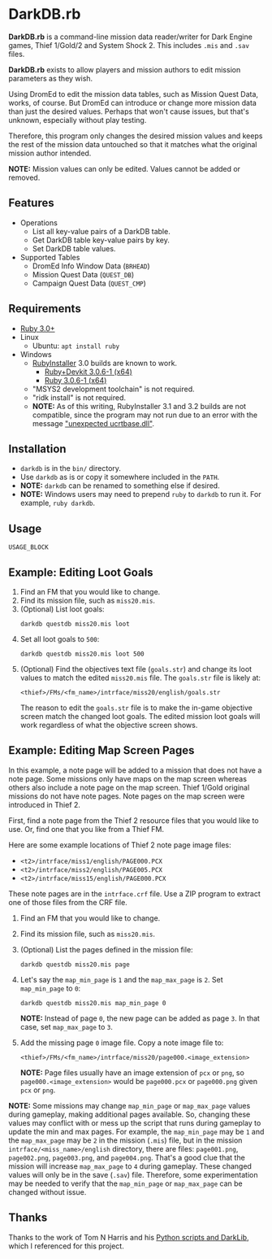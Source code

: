 # DarkDB.rb

**DarkDB.rb** is a command-line mission data reader/writer for Dark
Engine games, Thief 1/Gold/2 and System Shock 2. This includes `.mis`
and `.sav` files.

**DarkDB.rb** exists to allow players and mission authors to edit
mission parameters as they wish.

Using DromEd to edit the mission data tables, such as Mission Quest
Data, works, of course. But DromEd can introduce or change more
mission data than just the desired values. Perhaps that won't cause
issues, but that's unknown, especially without play testing.

Therefore, this program only changes the desired mission values and
keeps the rest of the mission data untouched so that it matches what
the original mission author intended.

**NOTE:** Mission values can only be edited. Values cannot be added or removed.


## Features

* Operations
    - List all key-value pairs of a DarkDB table.
    - Get DarkDB table key-value pairs by key.
    - Set DarkDB table values.
* Supported Tables
    - DromEd Info Window Data (`BRHEAD`)
    - Mission Quest Data (`QUEST_DB`)
    - Campaign Quest Data (`QUEST_CMP`)


## Requirements

* [Ruby 3.0+](https://www.ruby-lang.org/en/downloads/)
* Linux
    - Ubuntu: `apt install ruby`
* Windows
    - [RubyInstaller](https://rubyinstaller.org/downloads/) 3.0 builds are known to work.
        + [Ruby+Devkit 3.0.6-1 (x64)](https://github.com/oneclick/rubyinstaller2/releases/download/RubyInstaller-3.0.6-1/rubyinstaller-devkit-3.0.6-1-x64.exe)
        + [Ruby 3.0.6-1 (x64)](https://github.com/oneclick/rubyinstaller2/releases/download/RubyInstaller-3.0.6-1/rubyinstaller-3.0.6-1-x64.exe)
    - "MSYS2 development toolchain" is not required.
    - "ridk install" is not required.
    - **NOTE:** As of this writing, RubyInstaller 3.1 and 3.2 builds are not compatible,
      since the program may not run due to an error with the message
      ["unexpected ucrtbase.dll"](https://github.com/oneclick/rubyinstaller2/issues/308).


## Installation

* `darkdb` is in the `bin/` directory.
* Use `darkdb` as is or copy it somewhere included in the `PATH`.
* **NOTE:** `darkdb` can be renamed to something else if desired.
* **NOTE:** Windows users may need to prepend `ruby` to `darkdb` to
  run it. For example, `ruby darkdb`.


## Usage

`USAGE_BLOCK`


## Example: Editing Loot Goals

1. Find an FM that you would like to change.
2. Find its mission file, such as `miss20.mis`.
3. (Optional) List loot goals:
   ```
   darkdb questdb miss20.mis loot
   ```
4. Set all loot goals to `500`:
   ```
   darkdb questdb miss20.mis loot 500
   ```
5. (Optional) Find the objectives text file (`goals.str`) and change its
   loot values to match the edited `miss20.mis` file. The `goals.str` file
   is likely at:
   ```
   <thief>/FMs/<fm_name>/intrface/miss20/english/goals.str
   ```
   The reason to edit the `goals.str` file is to make the in-game
   objective screen match the changed loot goals. The edited mission
   loot goals will work regardless of what the objective screen shows.


## Example: Editing Map Screen Pages

In this example, a note page will be added to a mission that does not
have a note page. Some missions only have maps on the map screen
whereas others also include a note page on the map screen. Thief
1/Gold original missions do not have note pages. Note pages on the map
screen were introduced in Thief 2.

First, find a note page from the Thief 2 resource files that you would
like to use. Or, find one that you like from a Thief FM.

Here are some example locations of Thief 2 note page image files:

* `<t2>/intrface/miss1/english/PAGE000.PCX`
* `<t2>/intrface/miss2/english/PAGE005.PCX`
* `<t2>/intrface/miss15/english/PAGE000.PCX`

These note pages are in the `intrface.crf` file. Use a ZIP program to
extract one of those files from the CRF file.

1. Find an FM that you would like to change.
2. Find its mission file, such as `miss20.mis`.
3. (Optional) List the pages defined in the mission file:
   ```
   darkdb questdb miss20.mis page
   ```
4. Let's say the `map_min_page` is `1` and the `map_max_page` is
   `2`. Set `map_min_page` to `0`:
   ```
   darkdb questdb miss20.mis map_min_page 0
   ```

   **NOTE:** Instead of page `0`, the new page can be added as page `3`.
   In that case, set `map_max_page` to `3`.
5. Add the missing page `0` image file. Copy a note image file to:
   ```
   <thief>/FMs/<fm_name>/intrface/miss20/page000.<image_extension>
   ```

   **NOTE:** Page files usually have an image extension of `pcx` or
   `png`, so `page000.<image_extension>` would be `page000.pcx` or
   `page000.png` given `pcx` or `png`.

**NOTE:** Some missions may change `map_min_page` or `map_max_page`
values during gameplay, making additional pages available. So,
changing these values may conflict with or mess up the script that
runs during gameplay to update the min and max pages. For example, the
`map_min_page` may be `1` and the `map_max_page` may be `2` in the
mission (`.mis`) file, but in the mission
`intrface/<miss_name>/english` directory, there are files:
`page001.png`, `page002.png`, `page003.png`, and `page004.png`. That's
a good clue that the mission will increase `map_max_page` to `4`
during gameplay. These changed values will only be in the save
(`.sav`) file. Therefore, some experimentation may be needed to verify
that the `map_min_page` or `map_max_page` can be changed without issue.


## Thanks

Thanks to the work of Tom N Harris and his [Python scripts and DarkLib](https://whoopdedo.org/projects.php?dark),
which I referenced for this project.
